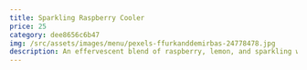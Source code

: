 ```yaml
---
title: Sparkling Raspberry Cooler
price: 25
category: dee8656c6b47
img: /src/assets/images/menu/pexels-ffurkanddemirbas-24778478.jpg
description: An effervescent blend of raspberry, lemon, and sparkling water for a crisp, summer refreshment.
---
```

